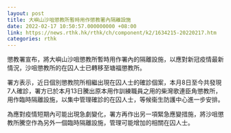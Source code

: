 ```yaml
---
layout: post
title: 大嶼山沙咀懲教所暫時用作懲教署內隔離設施
date: 2022-02-17 10:50:57.000000000 +08:00
link: https://news.rthk.hk/rthk/ch/component/k2/1634215-20220217.htm
categories: rthk
---
```


懲教署宣布，將大嶼山沙咀懲教所暫時用作署內的隔離設施，以應對新冠疫情最新情況，沙咀懲教所的在囚人士已轉移至塘福懲教所。

署方表示，近日個別懲教院所相繼出現在囚人士的確診個案，本月8日至今共發現7人確診，署方已於本月13日騰出原本用作訓練職員之用的柴灣歌連臣角懲教所，用作臨時隔離設施，以集中管理確診的在囚人士，等候衞生防護中心進一步安排。

為應對疫情短期內可能出現急劇變化，署方再作出另一項緊急應變措施，將沙咀懲教所騰空作為另外一個臨時隔離設施，管理可能增加的相關在囚人士。
